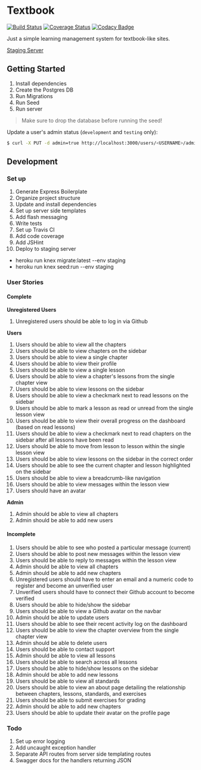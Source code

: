# Textbook

[![Build Status](https://travis-ci.org/mjhea0/textbook.svg?branch=master)](https://travis-ci.org/mjhea0/textbook)
[![Coverage Status](https://coveralls.io/repos/github/mjhea0/textbook/badge.svg?branch=master)](https://coveralls.io/github/mjhea0/textbook?branch=master)
[![Codacy Badge](https://api.codacy.com/project/badge/Grade/752d6403c16544b4aef8dca5ed6c2bb5)](https://www.codacy.com/app/hermanmu/textbook?utm_source=github.com&amp;utm_medium=referral&amp;utm_content=mjhea0/textbook&amp;utm_campaign=Badge_Grade)

Just a simple learning management system for textbook-like sites.

[Staging Server](http://textbook-lms.herokuapp.com/)

## Getting Started

1. Install dependencies
1. Create the Postgres DB
1. Run Migrations
1. Run Seed
1. Run server

> Make sure to drop the database before running the seed!

Update a user's admin status (`development` and `testing` only):

```sh
$ curl -X PUT -d admin=true http://localhost:3000/users/<USERNAME>/admin
```

## Development

### Set up

1. Generate Express Boilerplate
1. Organize project structure
1. Update and install dependencies
1. Set up server side templates
1. Add flash messaging
1. Write tests
1. Set up Travis CI
1. Add code coverage
1. Add JSHint
1. Deploy to staging server
  - heroku run knex migrate:latest --env staging
  - heroku run knex seed:run --env staging

### User Stories

#### Complete

**Unregistered Users**

1. Unregistered users should be able to log in via Github

**Users**

1. Users should be able to view all the chapters
1. Users should be able to view chapters on the sidebar
1. Users should be able to view a single chapter
1. Users should be able to view their profile
1. Users should be able to view a single lesson
1. Users should be able to view a chapter's lessons from the single chapter view
1. Users should be able to view lessons on the sidebar
1. Users should be able to view a checkmark next to read lessons on the sidebar
1. Users should be able to mark a lesson as read or unread from the single lesson view
1. Users should be able to view their overall progress on the dashboard (based on read lessons)
1. Users should be able to view a checkmark next to read chapters on the sidebar after all lessons have been read
1. Users should be able to move from lesson to lesson within the single lesson view
1. Users should be able to view lessons on the sidebar in the correct order
1. Users should be able to see the current chapter and lesson highlighted on the sidebar
1. Users should be able to view a breadcrumb-like navigation
1. Users should be able to view messages within the lesson view
1. Users should have an avatar

**Admin**

1. Admin should be able to view all chapters
1. Admin should be able to add new users

#### Incomplete

1. Users should be able to see who posted a particular message (current)
1. Users should be able to post new messages within the lesson view
1. Users should be able to reply to messages within the lesson view
1. Admin should be able to view all chapters
1. Admin should be able to add new chapters
1. Unregistered users should have to enter an email and a numeric code to register and become an unverified user
1. Unverified users should have to connect their Github account to become verified
1. Users should be able to hide/show the sidebar
1. Users should be able to view a Github avatar on the navbar
1. Admin should be able to update users
1. Users should be able to see their recent activity log on the dashboard
1. Users should be able to view the chapter overview from the single chapter view
1. Admin should be able to delete users
1. Users should be able to contact support
1. Admin should be able to view all lessons
1. Users should be able to search across all lessons
1. Users should be able to hide/show lessons on the sidebar
1. Admin should be able to add new lessons
1. Users should be able to view all standards
1. Users should be able to view an about page detailing the relationship between chapters, lessons, standards, and exercises
1. Users should be able to submit exercises for grading
1. Admin should be able to add new chapters
1. Users should be able to update their avatar on the profile page

### Todo

1. Set up error logging
1. Add uncaught exception handler
1. Separate API routes from server side templating routes
1. Swagger docs for the handlers returning JSON
